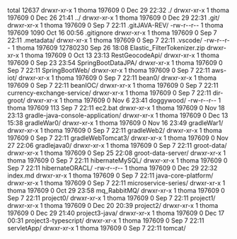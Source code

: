 total 12637
drwxr-xr-x 1 thoma 197609        0 Dec 29 22:32 ./
drwxr-xr-x 1 thoma 197609        0 Dec 26 21:41 ../
drwxr-xr-x 1 thoma 197609        0 Dec 29 22:31 .git/
drwxr-xr-x 1 thoma 197609        0 Sep  7 22:11 .gitJAVA-REV/
-rw-r--r-- 1 thoma 197609     1090 Oct 16 00:56 .gitignore
drwxr-xr-x 1 thoma 197609        0 Sep  7 22:11 .metadata/
drwxr-xr-x 1 thoma 197609        0 Sep  7 22:11 .vscode/
-rw-r--r-- 1 thoma 197609 12780230 Sep 26 18:08 Elastic_FilterTokenizer.zip
drwxr-xr-x 1 thoma 197609        0 Oct 13 23:13 RestGeocodeApi/
drwxr-xr-x 1 thoma 197609        0 Sep 23 23:54 SpringBootDataJPA/
drwxr-xr-x 1 thoma 197609        0 Sep  7 22:11 SpringBootWeb/
drwxr-xr-x 1 thoma 197609        0 Sep  7 22:11 aws-iot/
drwxr-xr-x 1 thoma 197609        0 Sep  7 22:11 bean0/
drwxr-xr-x 1 thoma 197609        0 Sep  7 22:11 beanIOC/
drwxr-xr-x 1 thoma 197609        0 Sep  7 22:11 currency-exchange-service/
drwxr-xr-x 1 thoma 197609        0 Sep  7 22:11 dir-groot/
drwxr-xr-x 1 thoma 197609        0 Nov  6 23:41 doggywood/
-rw-r--r-- 1 thoma 197609      113 Sep  7 22:11 ec2.bat
drwxr-xr-x 1 thoma 197609        0 Nov 18 23:13 gradle-java-console-application/
drwxr-xr-x 1 thoma 197609        0 Dec 13 15:38 gradleWar0/
drwxr-xr-x 1 thoma 197609        0 Nov 16 23:49 gradleWar1/
drwxr-xr-x 1 thoma 197609        0 Sep  7 22:11 gradleWeb2/
drwxr-xr-x 1 thoma 197609        0 Sep  7 22:11 gradleWebTomcat3/
drwxr-xr-x 1 thoma 197609        0 Nov 27 22:06 gradlejava0/
drwxr-xr-x 1 thoma 197609        0 Sep  7 22:11 groot-data/
drwxr-xr-x 1 thoma 197609        0 Sep 25 22:08 groot-data-server/
drwxr-xr-x 1 thoma 197609        0 Sep  7 22:11 hibernateMySQL/
drwxr-xr-x 1 thoma 197609        0 Sep  7 22:11 hibernateORACL/
-rw-r--r-- 1 thoma 197609        0 Dec 29 22:32 index.md
drwxr-xr-x 1 thoma 197609        0 Sep  7 22:11 java-core-platform/
drwxr-xr-x 1 thoma 197609        0 Sep  7 22:11 microservice-series/
drwxr-xr-x 1 thoma 197609        0 Oct 29 23:58 mq_RabbitMQ/
drwxr-xr-x 1 thoma 197609        0 Sep  7 22:11 project0/
drwxr-xr-x 1 thoma 197609        0 Sep  7 22:11 project1/
drwxr-xr-x 1 thoma 197609        0 Dec 20 20:39 project2/
drwxr-xr-x 1 thoma 197609        0 Dec 29 21:40 project3-java/
drwxr-xr-x 1 thoma 197609        0 Dec 17 00:31 project3-typescript/
drwxr-xr-x 1 thoma 197609        0 Sep  7 22:11 servletApp/
drwxr-xr-x 1 thoma 197609        0 Sep  7 22:11 tomcat/

